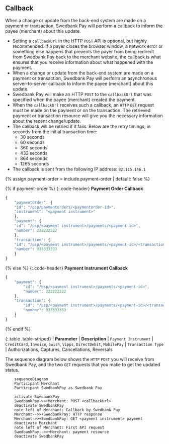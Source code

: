 

## Callback

When a change or update from the back-end system are made on a payment or
transaction, Swedbank Pay will perform a callback to inform the payee (merchant)
about this update.

* Setting a `callbackUrl` in the HTTP `POST` API is optional, but highly
  recommended. If a payer closes the browser window, a network error or
  something else happens that prevents the payer from being redirect from
  Swedbank Pay back to the merchant website, the callback is what ensures that
  you receive information about what happened with the payment.
* When a change or update from the back-end system are made on a payment or
  transaction, Swedbank Pay will perform an asynchronous server-to-server
  callback to inform the payee (merchant) about this update.
* Swedbank Pay will make an HTTP `POST` to the `callbackUrl` that was specified
  when the payee (merchant) created the payment.
* When the `callbackUrl` receives such a callback, an `HTTP` `GET` request must
  be made on the payment or on the transaction. The retrieved payment or
  transaction resource will give you the necessary information about the recent
  change/update.
* The callback will be retried if it fails. Below are the retry timings, in
  seconds from the initial transaction time:
  * 30 seconds
  * 60 seconds
  * 360 seconds
  * 432 seconds
  * 864 seconds
  * 1265 seconds
* The callback is sent from the following IP address: `82.115.146.1`

{% assign payment-order = include.payment-order | default: false %}

{% if payment-order %}
{:.code-header}
**Payment Order Callback**

```js
{
    "paymentOrder": {
    "id": "/psp/paymentorders/<paymentorder-id>",
    "instrument": "<payment instrument>"
    },
    "payment": {
    "id": "/psp/<payment instrument>/payments/<payment-id>",
    "number": 222222222
    },
    "transaction": {
    "id": "/psp/<payment instrument>/payments/<payment-id>/<transaction type>/<transaction-id>",
    "number": 333333333
    }
}
```

{% else %}
{:.code-header}
**Payment Instrument Callback**

```js
{
    "payment": {
        "id": "/psp/<payment instrument>/payments/<payment-id>",
        "number": 222222222
    },
    "transaction": {
        "id": "/psp/<payment instrument>/payments/<payment-id>/<transaction type>/<transaction-id>",
        "number": 333333333
    }
}
```

{% endif %}

{:.table .table-striped}
| **Parameter** | **Description**
| `Payment Instrument` | `CreditCard`, `Invoice`, `Swish`, `Vipps`, `DirectDebit`, `MobilePay`
| `Transaction Type` | Authorizations, Captures, Cancellations, Reversals

The sequence diagram below shows the `HTTP` `POST` you will receive from
Swedbank Pay, and the two `GET` requests that you make to get the updated
status.

```mermaid
    sequenceDiagram
    Participant Merchant
    Participant SwedbankPay as Swedbank Pay

    activate SwedbankPay
    SwedbankPay->>+Merchant: POST <callbackUrl>
    deactivate SwedbankPay
    note left of Merchant: Callback by Swedbank Pay
    Merchant-->>+SwedbankPay: HTTP response
    Merchant->>+SwedbankPay: GET <payment instrument> payment
    deactivate Merchant
    note left of Merchant: First API request
    SwedbankPay-->>+Merchant: payment resource
    deactivate SwedbankPay
```
